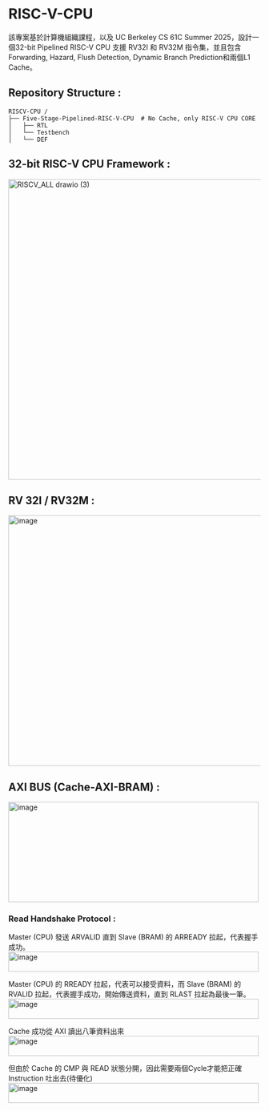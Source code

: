 # RISC-V-CPU
該專案基於計算機組織課程，以及 UC Berkeley CS 61C Summer 2025，設計一個32-bit Pipelined RISC-V CPU 支援 RV32I 和 RV32M 指令集，並且包含Forwarding, Hazard, Flush Detection, Dynamic Branch Prediction和兩個L1 Cache。
  
## Repository Structure :
```
RISCV-CPU /
├── Five-Stage-Pipelined-RISC-V-CPU  # No Cache, only RISC-V CPU CORE    
│   ├── RTL
│   └── Testbench
│   └── DEF         
```

## 32-bit RISC-V CPU Framework :   
<img width="700" height="600" alt="RISCV_ALL drawio (3)" src="https://github.com/user-attachments/assets/3f7c01e0-0a03-4622-90f1-992623e3e7a1" />  

## RV 32I / RV32M :  
<img width="600" height="500" alt="image" src="https://github.com/user-attachments/assets/a9422d66-a458-423a-a5ec-328198ec9eaf" />  

## AXI BUS (Cache-AXI-BRAM) :  
<img width="500" height="200" alt="image" src="https://github.com/user-attachments/assets/e464dd90-c861-4607-8c2b-0ae3b75be536" />  

### Read Handshake Protocol :  
Master (CPU) 發送 ARVALID 直到 Slave (BRAM) 的 ARREADY 拉起，代表握手成功。   
<img width="500" height="40" alt="image" src="https://github.com/user-attachments/assets/af1607de-bbb2-4d10-9745-fa0982f03dc3" />  
  
Master (CPU) 的 RREADY 拉起，代表可以接受資料，而 Slave (BRAM) 的 RVALID 拉起，代表握手成功，開始傳送資料，直到 RLAST 拉起為最後一筆。   
<img width="500" height="40" alt="image" src="https://github.com/user-attachments/assets/84086cba-7fdf-4dcc-912c-b6dc47b0e827" />  
  
Cache 成功從 AXI 讀出八筆資料出來  
<img width="500" height="40" alt="image" src="https://github.com/user-attachments/assets/145e75bf-9079-4474-89c2-1098ba3e4b6c" />  

但由於 Cache 的 CMP 與 READ 狀態分開，因此需要兩個Cycle才能把正確 Instruction 吐出去(待優化)    
<img width="500" height="40" alt="image" src="https://github.com/user-attachments/assets/feb5fe68-6fd2-46ce-b575-b23287d8e5d0" />  


